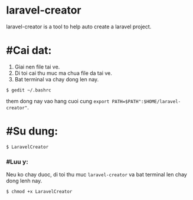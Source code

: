 # laravel-creator
laravel-creator is a tool to help auto create a laravel project.

# #Cai dat:
1. Giai nen file tai ve.
2. Di toi cai thu muc ma chua file da tai ve.
3. Bat terminal va chay dong len nay.

```shell
$ gedit ~/.bashrc
```
them dong nay vao hang cuoi cung `export PATH=$PATH":$HOME/laravel-creator"`.

# #Su dung:
```shell
$ LaravelCreator
```

### #Luu y:
Neu ko chay duoc, di toi thu muc `laravel-creator` va bat terminal len chay dong lenh nay.
```shell
$ chmod +x LaravelCreator
```

